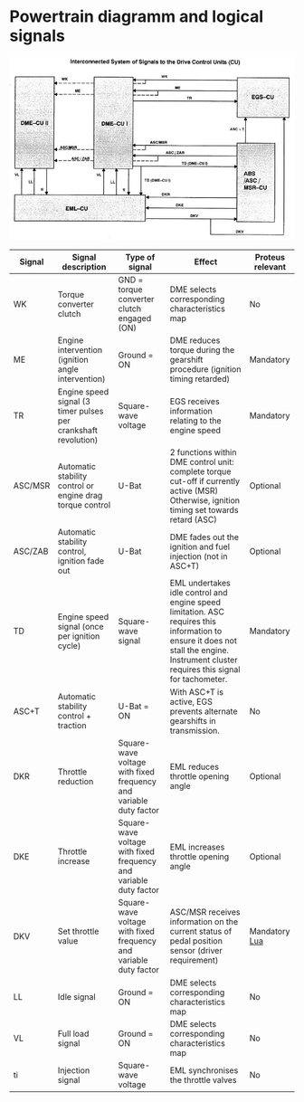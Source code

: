 # Powertrain diagramm and logical signals #

![alt text](./pictures/powertrain.jpg "Powertrain")

|Signal|Signal description|Type of signal|Effect|Proteus relevant|
|------|--------------|--------------|--------------|---------|
|WK|Torque converter clutch|GND = torque converter clutch engaged (ON)|DME selects corresponding characteristics map|No|
|ME|Engine intervention (ignition angle intervention)|Ground = ON|DME reduces torque during the gearshift procedure (ignition timing retarded)|Mandatory|
|TR|Engine speed signal (3 timer pulses per crankshaft revolution)|Square-wave voltage|EGS receives information relating to the engine speed|Mandatory|
|ASC/MSR|Automatic stability control or engine drag torque control|U-Bat|2 functions within DME control unit: complete torque cut-off if currently active (MSR) Otherwise, ignition timing set towards retard (ASC)|Optional|
|ASC/ZAB|Automatic stability control, ignition fade out|U-Bat|DME fades out the ignition and fuel injection (not in ASC+T)|Optional|
|TD|Engine speed signal (once per ignition cycle)|Square-wave signal|EML undertakes idle control and engine speed limitation. ASC requires this information to ensure it does not stall the engine. Instrument cluster requires this signal for tachometer. |Mandatory|
|ASC+T|Automatic stability control + traction|U-Bat = ON|With ASC+T is active, EGS prevents alternate gearshifts in transmission.|No|
|DKR|Throttle reduction|Square-wave voltage with fixed frequency and variable duty factor|EML reduces throttle opening angle|Optional|
|DKE|Throttle increase|Square-wave voltage with fixed frequency and variable duty factor|EML increases throttle opening angle|Optional|
|DKV|Set throttle value|Square-wave voltage with fixed frequency and variable duty factor|ASC/MSR receives information on the current status of pedal position sensor (driver requirement)|Mandatory [Lua](./lua.md)|
|LL|Idle signal|Ground = ON|DME selects corresponding characteristics map|No|
|VL|Full load signal|Ground = ON|DME selects corresponding characteristics map|No|
|ti|Injection signal|Square-wave voltage|EML synchronises the throttle valves|No|
